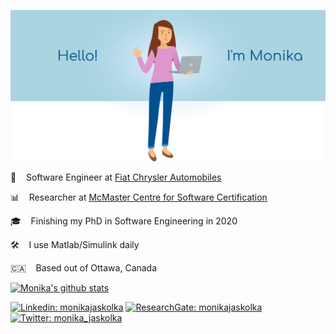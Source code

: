![Picture of Monika](https://raw.githubusercontent.com/monikajaskolka/monikajaskolka/master/monika.png)

:blue_car: &nbsp;&nbsp; Software Engineer at [Fiat Chrysler Automobiles](https://www.fcagroup.com/en-US/group/regions/Pages/northamerica.aspx)

:bar_chart: &nbsp;&nbsp; Researcher at [McMaster Centre for Software Certification](mcscert.ca)

:mortar_board: &nbsp;&nbsp; Finishing my PhD in Software Engineering in 2020

:hammer_and_wrench: &nbsp;&nbsp;	I use Matlab/Simulink daily

:canada: &nbsp;&nbsp; Based out of Ottawa, Canada

[![Monika's github stats](https://github-readme-stats.vercel.app/api?username=monikajaskolka&hide=stars&count_private=true&show_icons=true&hide_title=true)](https://github.com/anuraghazra/github-readme-stats)

[![Linkedin: monikajaskolka](https://img.shields.io/badge/monikajaskolka-blue?style=flat&logo=Linkedin&logoColor=white)](https://www.linkedin.com/in/monikajaskolka/)
[![ResearchGate: monikajaskolka](https://img.shields.io/badge/monika__jaskolka-00CCBB?style=flat&logo=ResearchGate&logoColor=white)](https://www.researchgate.net/profile/Monika_Jaskolka)
[![Twitter: monika_jaskolka](https://img.shields.io/twitter/follow/monika_jaskolka?style=social)](https://twitter.com/monika_jaskolka)
